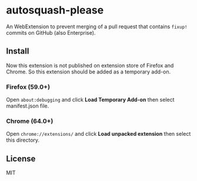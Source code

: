 # autosquash-please

An WebExtension to prevent merging of a pull request that contains `fixup!` commits on GitHub (also Enterprise).

## Install

Now this extension is not published on extension store of Firefox and Chrome. So this extension should be added as a temporary add-on.

### Firefox (59.0+)

Open `about:debugging` and click **Load Temporary Add-on** then select manifest.json file.

### Chrome (64.0+)

Open `chrome://extensions/` and click **Load unpacked extension** then select this directory.

## License

MIT

